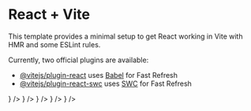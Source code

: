 # React + Vite

This template provides a minimal setup to get React working in Vite with HMR and some ESLint rules.

Currently, two official plugins are available:

- [@vitejs/plugin-react](https://github.com/vitejs/vite-plugin-react/blob/main/packages/plugin-react/README.md) uses [Babel](https://babeljs.io/) for Fast Refresh
- [@vitejs/plugin-react-swc](https://github.com/vitejs/vite-plugin-react-swc) uses [SWC](https://swc.rs/) for Fast Refresh


<Routes>
        <Route path='/home' element={<Home />} />
        <Route path='/stream' element={<Stream />} />
        <Route path='/services' element={<Categories />} />
        <Route path='/about' element={<About />} />
        <Route path='/*' element={<PageNotFound />} />
</Routes>